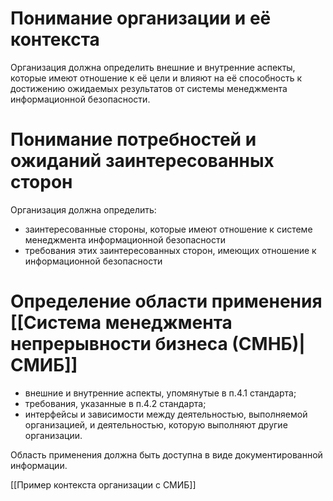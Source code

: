 # Понимание организации и её контекста

Организация должна определить внешние и внутренние аспекты, которые имеют отношение к её цели и влияют на её способность к достижению ожидаемых результатов от системы менеджмента информационной безопасности.

# Понимание потребностей и ожиданий заинтересованных сторон

Организация должна определить:

- заинтересованные стороны, которые имеют отношение к системе менеджмента информационной безопасности
- требования этих заинтересованных сторон, имеющих отношение к информационной безопасности

# Определение области применения [[Система менеджмента непрерывности бизнеса (СМНБ)|СМИБ]]

- внешние и внутренние аспекты, упомянутые в п.4.1 стандарта;
- требования, указанные в п.4.2 стандарта;
- интерфейсы и зависимости между деятельностью, выполняемой организацией, и деятельностью, которую выполняют другие организации.

Область применения должна быть доступна в виде документированной информации.

[[Пример контекста организации с СМИБ]]

